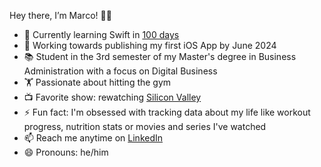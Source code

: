 Hey there, I’m Marco! 👋🏽

- 🌱 Currently learning Swift in [100 days](https://www.hackingwithswift.com/100)
- 🔭 Working towards publishing my first iOS App by June 2024
- 📚 Student in the 3rd semester of my Master's degree in Business Administration with a focus on Digital Business
- 🏋️ Passionate about hitting the gym
- 📺 Favorite show: rewatching [Silicon Valley](https://www.hbo.com/silicon-valley)
- ⚡ Fun fact: I'm obsessed with tracking data about my life like workout progress, nutrition stats or movies and series I've watched
- 📫 Reach me anytime on [LinkedIn](https://www.linkedin.com/in/marcobrembs)
- 😄 Pronouns: he/him
